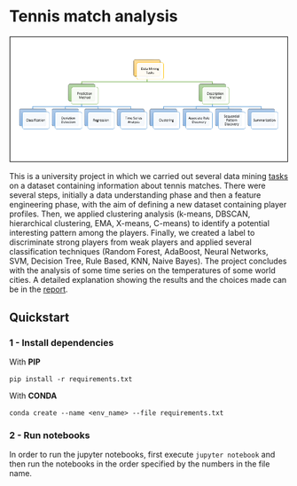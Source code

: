 # Tennis match analysis

![Data mining tasks](report/dm.png)

This is a university project in which we carried out several data mining [tasks](assignment.pdf) on a dataset containing information about tennis matches. There were several steps, initially a data understanding phase and then a feature engineering phase, with the aim of defining a new dataset containing player profiles. Then, we applied clustering analysis (k-means, DBSCAN, hierarchical clustering, EMA, X-means, C-means) to identify a potential interesting pattern among the players. Finally, we created a label to discriminate strong players from weak players and applied several classification techniques (Random Forest, AdaBoost, Neural Networks, SVM, Decision Tree, Rule Based, KNN, Naive Bayes). The project concludes with the analysis of some time series on the temperatures of some world cities. A detailed explanation showing the results and the choices made can be in the [report](report/tennis.pdf).

## Quickstart

### 1 - Install dependencies

With **PIP**

    pip install -r requirements.txt

With **CONDA**

    conda create --name <env_name> --file requirements.txt

### 2 - Run notebooks

In order to run the jupyter notebooks, first execute `jupyter notebook` and then run the notebooks in the order specified by the numbers in the file name.
